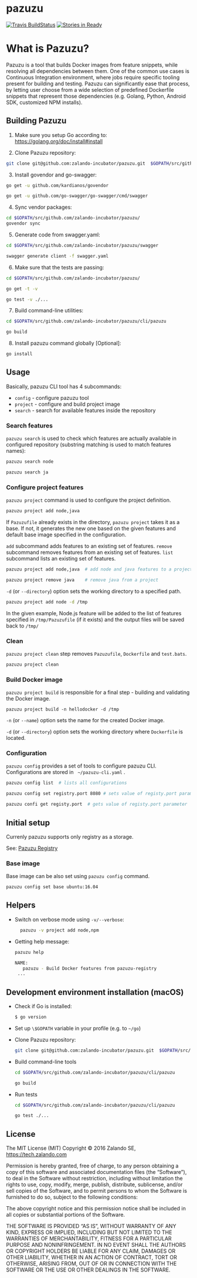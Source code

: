 # pazuzu
[![Travis BuildStatus](https://travis-ci.org/zalando-incubator/pazuzu.svg?branch=master)](https://travis-ci.org/zalando-incubator/pazuzu)
[![Stories in Ready](https://badge.waffle.io/zalando/pazuzu.png?label=ready&title=Ready)](https://waffle.io/zalando/pazuzu)


# What is Pazuzu?
Pazuzu is a tool that builds Docker images from feature snippets, while
resolving all dependencies between them. One of the common use cases is
Continuous Integration environment, where jobs require specific tooling present
for building and testing. Pazuzu can significantly ease that process, by
letting user choose from a wide selection of predefined Dockerfile snippets
that represent those dependencies (e.g. Golang, Python, Android SDK, customized
NPM installs).


## Building Pazuzu
1. Make sure you setup Go according to: https://golang.org/doc/install#install

2. Clone Pazuzu repository:
  ```bash
  git clone git@github.com:zalando-incubator/pazuzu.git  $GOPATH/src/github.com/zalando-incubator/pazuzu
  ```

3. Install govendor and go-swagger:
  ```bash
  go get -u github.com/kardianos/govendor
  ```
  ```bash
  go get -u github.com/go-swagger/go-swagger/cmd/swagger
  ```

4. Sync vendor packages:
  ```bash
  cd $GOPATH/src/github.com/zalando-incubator/pazuzu/
  govendor sync
  ```

5. Generate code from swagger.yaml:
  ```bash
  cd $GOPATH/src/github.com/zalando-incubator/pazuzu/swagger
  ```
  ```bash
  swagger generate client -f swagger.yaml
  ```

6. Make sure that the tests are passing:
  ```bash
  cd $GOPATH/src/github.com/zalando-incubator/pazuzu/
  ```
  ```bash
  go get -t -v
  ```
  ```bash
  go test -v ./...
  ```

7. Build command-line utilities:
  ```bash
  cd $GOPATH/src/github.com/zalando-incubator/pazuzu/cli/pazuzu
  ```
  ```bash
  go build
  ```

8. Install pazuzu command globally [Optional]:
  ```bash
  go install
  ```

## Usage

Basically, pazuzu CLI tool has 4 subcommands:
- `config` - configure pazuzu tool
- `project` - configure and build project image
- `search` - search for available features inside the repository

### Search features

`pazuzu search` is used to check which features are actually available in configured repository (substring matching is used to match features names):

  ```bash
  pazuzu search node
  ```
  ```bash
  pazuzu search ja
  ```

### Configure project features

`pazuzu project` command is used to configure the project definition.

  ```bash
  pazuzu project add node,java
  ```

If `Pazuzufile` already exists in the directory, `pazuzu project` takes it as a base. If not, it generates
the new one based on the given features and default base image specified in the configuration.

`add` subcommand adds features to an existing set of features.
`remove` subcommand removes features from an existing set of features.
`list` subcommand lists an existing set of features.

  ```bash
  pazuzu project add node,java  # add node and java features to a project
  ```
  ```bash
  pazuzu project remove java    # remove java from a project
  ```

`-d` (or `--directory`) option sets the working directory to a specified path.

  ```bash
  pazuzu project add node -d /tmp
  ```

  In the given example, Node.js feature will be added to the list of features specified in `/tmp/Pazuzufile`
  (if it exists) and the output files will be saved back to `/tmp/`

### Clean

`pazuzu project clean` step removes `Pazuzufile`, `Dockerfile` and `test.bats`.

  ```bash
  pazuzu project clean
  ```

### Build Docker image

`pazuzu project build` is responsible for a final step - building and validating the Docker image.

```
pazuzu project build -n hellodocker -d /tmp
```

`-n` (or `--name`) option sets the name for the created Docker image.

`-d` (or `--directory`) option sets the working directory where `Dockerfile` is located.

### Configuration

`pazuzu config` provides a set of tools to configure pazuzu CLI. Configurations are stored in ` ~/pazuzu-cli.yaml` .

```bash
pazuzu config list  # lists all configurations
```
```bash
pazuzu config set registry.port 8080 # sets value of registy.port parameter
```
```bash
pazuzu confi get registy.port  # gets value of registy.port parameter
```

## Initial setup

Currenly pazuzu supports only registry as a storage.

See: [Pazuzu Registry](https://github.com/zalando-incubator/pazuzu-registry)

### Base image

Base image can be also set using `pazuzu config` command.

```bash
pazuzu config set base ubuntu:16.04
```

## Helpers

- Switch on verbose mode using `-v/--verbose`:
  ```bash
	pazuzu -v project add node,npm
	```
- Getting help message:
	```bash
	pazuzu help

	NAME:
	   pazuzu - Build Docker features from pazuzu-registry
     ...
  ```

## Development environment installation (macOS)

- Check if Go is installed:
  ```bash
  $ go version
  ```

- Set up `\$GOPATH` variable in your profile (e.g. to `~/go`)

- Clone Pazuzu repository:
  ```bash
  git clone git@github.com:zalando-incubator/pazuzu.git  $GOPATH/src/github.com/zalando-incubator/pazuzu
  ```
- Build command-line tools
  ```bash
  cd $GOPATH/src/github.com/zalando-incubator/pazuzu/cli/pazuzu
  ```
  ```bash
  go build
  ```
- Run tests
  ```bash
  cd $GOPATH/src/github.com/zalando-incubator/pazuzu/cli/pazuzu
  ```
  ```bash
  go test ./...
  ```


## License

The MIT License (MIT)
Copyright © 2016 Zalando SE, https://tech.zalando.com

Permission is hereby granted, free of charge, to any person obtaining a copy
of this software and associated documentation files (the “Software”), to deal
in the Software without restriction, including without limitation the rights
to use, copy, modify, merge, publish, distribute, sublicense, and/or sell
copies of the Software, and to permit persons to whom the Software is
furnished to do so, subject to the following conditions:

The above copyright notice and this permission notice shall be included in
all copies or substantial portions of the Software.

THE SOFTWARE IS PROVIDED “AS IS”, WITHOUT WARRANTY OF ANY KIND, EXPRESS OR
IMPLIED, INCLUDING BUT NOT LIMITED TO THE WARRANTIES OF MERCHANTABILITY,
FITNESS FOR A PARTICULAR PURPOSE AND NONINFRINGEMENT. IN NO EVENT SHALL THE
AUTHORS OR COPYRIGHT HOLDERS BE LIABLE FOR ANY CLAIM, DAMAGES OR OTHER
LIABILITY, WHETHER IN AN ACTION OF CONTRACT, TORT OR OTHERWISE, ARISING FROM,
OUT OF OR IN CONNECTION WITH THE SOFTWARE OR THE USE OR OTHER DEALINGS IN
THE SOFTWARE.
